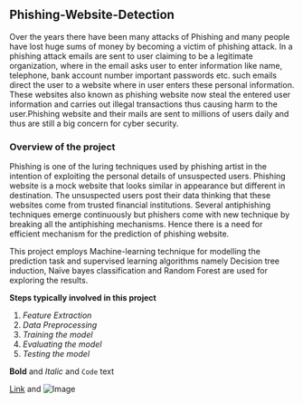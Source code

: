 ## Phishing-Website-Detection

Over the years there have been many attacks of Phishing and many people have lost huge sums of money by becoming a victim of phishing attack. In a phishing attack emails are sent to user claiming to be a legitimate organization, where in the email asks user to enter information like name, telephone, bank account number important passwords etc. such emails direct the user to a website where in user enters these personal information. These websites also known as phishing website now steal the entered user information and carries out
illegal transactions thus causing harm to the user.Phishing website and their mails are sent to millions of users daily and thus are still a big concern for cyber security.


### Overview of the project

Phishing is one of the luring techniques used by phishing artist in the intention of exploiting the personal details of unsuspected users. Phishing website is a mock website that looks similar in appearance but different in destination. The unsuspected users post their data thinking that these websites come from trusted financial institutions. Several antiphishing techniques emerge continuously but phishers come with new technique by breaking all the antiphishing mechanisms. Hence there is a need for efficient mechanism for the prediction of phishing website.

This project employs Machine-learning technique for modelling the prediction task and supervised learning algorithms namely Decision tree induction, Naïve bayes classification and Random Forest are used for exploring the results. 

**Steps typically involved in this project**
1. _Feature Extraction_
2. _Data Preprocessing_
3. _Training the model_
4. _Evaluating the model_
5. _Testing the model_

**Bold** and _Italic_ and `Code` text

[Link](url) and ![Image](src)
